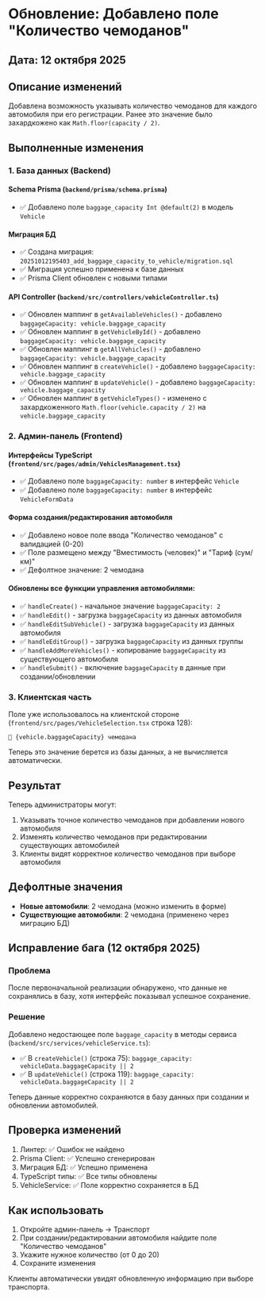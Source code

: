 # Обновление: Добавлено поле "Количество чемоданов"

## Дата: 12 октября 2025

## Описание изменений

Добавлена возможность указывать количество чемоданов для каждого автомобиля при его регистрации. Ранее это значение было захардкожено как `Math.floor(capacity / 2)`.

## Выполненные изменения

### 1. База данных (Backend)

#### Schema Prisma (`backend/prisma/schema.prisma`)

- ✅ Добавлено поле `baggage_capacity Int @default(2)` в модель `Vehicle`

#### Миграция БД

- ✅ Создана миграция: `20251012195403_add_baggage_capacity_to_vehicle/migration.sql`
- ✅ Миграция успешно применена к базе данных
- ✅ Prisma Client обновлен с новыми типами

#### API Controller (`backend/src/controllers/vehicleController.ts`)

- ✅ Обновлен маппинг в `getAvailableVehicles()` - добавлено `baggageCapacity: vehicle.baggage_capacity`
- ✅ Обновлен маппинг в `getVehicleById()` - добавлено `baggageCapacity: vehicle.baggage_capacity`
- ✅ Обновлен маппинг в `getAllVehicles()` - добавлено `baggageCapacity: vehicle.baggage_capacity`
- ✅ Обновлен маппинг в `createVehicle()` - добавлено `baggageCapacity: vehicle.baggage_capacity`
- ✅ Обновлен маппинг в `updateVehicle()` - добавлено `baggageCapacity: vehicle.baggage_capacity`
- ✅ Обновлен маппинг в `getVehicleTypes()` - изменено с захардкоженного `Math.floor(vehicle.capacity / 2)` на `vehicle.baggage_capacity`

### 2. Админ-панель (Frontend)

#### Интерфейсы TypeScript (`frontend/src/pages/admin/VehiclesManagement.tsx`)

- ✅ Добавлено поле `baggageCapacity: number` в интерфейс `Vehicle`
- ✅ Добавлено поле `baggageCapacity: number` в интерфейс `VehicleFormData`

#### Форма создания/редактирования автомобиля

- ✅ Добавлено новое поле ввода "Количество чемоданов" с валидацией (0-20)
- ✅ Поле размещено между "Вместимость (человек)" и "Тариф (сум/км)"
- ✅ Дефолтное значение: 2 чемодана

#### Обновлены все функции управления автомобилями:

- ✅ `handleCreate()` - начальное значение `baggageCapacity: 2`
- ✅ `handleEdit()` - загрузка `baggageCapacity` из данных автомобиля
- ✅ `handleEditSubVehicle()` - загрузка `baggageCapacity` из данных автомобиля
- ✅ `handleEditGroup()` - загрузка `baggageCapacity` из данных группы
- ✅ `handleAddMoreVehicles()` - копирование `baggageCapacity` из существующего автомобиля
- ✅ `handleSubmit()` - включение `baggageCapacity` в данные при создании/обновлении

### 3. Клиентская часть

Поле уже использовалось на клиентской стороне (`frontend/src/pages/VehicleSelection.tsx` строка 128):

```tsx
🧳 {vehicle.baggageCapacity} чемодана
```

Теперь это значение берется из базы данных, а не вычисляется автоматически.

## Результат

Теперь администраторы могут:

1. Указывать точное количество чемоданов при добавлении нового автомобиля
2. Изменять количество чемоданов при редактировании существующих автомобилей
3. Клиенты видят корректное количество чемоданов при выборе автомобиля

## Дефолтные значения

- **Новые автомобили**: 2 чемодана (можно изменить в форме)
- **Существующие автомобили**: 2 чемодана (применено через миграцию БД)

## Исправление бага (12 октября 2025)

### Проблема

После первоначальной реализации обнаружено, что данные не сохранялись в базу, хотя интерфейс показывал успешное сохранение.

### Решение

Добавлено недостающее поле `baggage_capacity` в методы сервиса (`backend/src/services/vehicleService.ts`):

- ✅ В `createVehicle()` (строка 75): `baggage_capacity: vehicleData.baggageCapacity || 2`
- ✅ В `updateVehicle()` (строка 119): `baggage_capacity: vehicleData.baggageCapacity || 2`

Теперь данные корректно сохраняются в базу данных при создании и обновлении автомобилей.

## Проверка изменений

1. Линтер: ✅ Ошибок не найдено
2. Prisma Client: ✅ Успешно сгенерирован
3. Миграция БД: ✅ Успешно применена
4. TypeScript типы: ✅ Все типы обновлены
5. VehicleService: ✅ Поле корректно сохраняется в БД

## Как использовать

1. Откройте админ-панель → Транспорт
2. При создании/редактировании автомобиля найдите поле "Количество чемоданов"
3. Укажите нужное количество (от 0 до 20)
4. Сохраните изменения

Клиенты автоматически увидят обновленную информацию при выборе транспорта.
